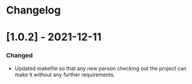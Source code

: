 # Changelog

# [1.0.2] - 2021-12-11

### Changed

- Updated makefile so that any new person checking out the project can make it without any further requirements.

